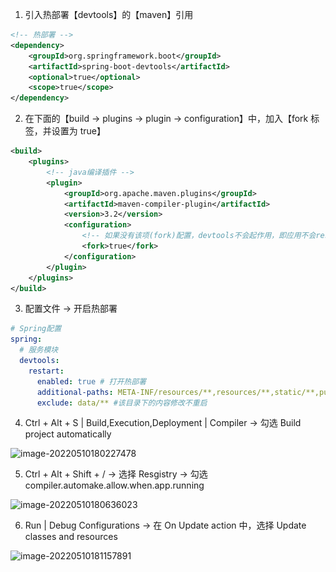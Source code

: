 1. 引入热部署【devtools】的【maven】引用

```xml
<!-- 热部署 -->
<dependency>
    <groupId>org.springframework.boot</groupId>
    <artifactId>spring-boot-devtools</artifactId>
    <optional>true</optional>
    <scope>true</scope>
</dependency>
```

2. 在下面的【build → plugins → plugin → configuration】中，加入【fork 标签，并设置为 true】

```xml
<build>
    <plugins>
        <!-- java编译插件 -->
        <plugin>
            <groupId>org.apache.maven.plugins</groupId>
            <artifactId>maven-compiler-plugin</artifactId>
            <version>3.2</version>
            <configuration>
                <!-- 如果没有该项(fork)配置，devtools不会起作用，即应用不会restart -->
                <fork>true</fork>
            </configuration>
        </plugin>
    </plugins>
</build>
```

3. 配置文件 → 开启热部署

```yaml
# Spring配置
spring:
  # 服务模块
  devtools:
    restart:
      enabled: true # 打开热部署
      additional-paths: META-INF/resources/**,resources/**,static/**,public/**,templates/** #设置重启的目录
      exclude: data/** #该目录下的内容修改不重启
```

4. Ctrl + Alt + S | Build,Execution,Deployment | Compiler → 勾选 Build project automatically

![image-20220510180227478](..\..\..\imgs\01\Tools\IDEA\image-20220510180227478-16521776657491.png)

5. Ctrl + Alt + Shift + /    →    选择 Resgistry    →    勾选 compiler.automake.allow.when.app.running

![image-20220510180636023](..\..\..\imgs\01\Tools\IDEA\image-20220510180636023-16521776657502.png)

6. Run | Debug Configurations → 在 On Update action 中，选择 Update classes and resources

![image-20220510181157891](..\..\..\imgs\01\Tools\IDEA\image-20220510181157891.png)
